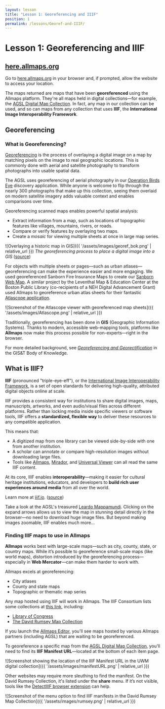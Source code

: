 ```yaml
---
layout: lesson
title: "Lesson 1: Georeferencing and IIIF"
position: 1
permalink: /lessons/Georef-and-IIIF/
---
```


# Lesson 1: Georeferencing and IIIF

## [here.allmaps.org](https://here.allmaps.org)

Go to [here.allmaps.org](https://here.allmaps.org) in your browser and, if prompted, allow the website to access your location.

The maps returned are maps that have been **georeferenced** using the Allmaps platform. They're all maps held in digital collections—for example,
the [AGSL Digital Map Collection](https://uwm.edu/lib-collections/agsl-digital-map-collection/).
In fact, any map in our collection can be used, and so can maps from any collection that uses **IIIF**, the **International Image Interoperability Framework**.

## Georeferencing

### What is Georeferencing?

[Georeferencing](https://en.wikipedia.org/wiki/Georeferencing) is the process of overlaying a digital image on a map by matching pixels on the image to real geographic locations. This is commonly done with aerial and satellite photography to transform photographs into usable spatial data.

The AGSL uses georeferencing of aerial photography in our
[Operation Birds Eye](https://uwm.maps.arcgis.com/apps/webappviewer/index.html?id=4e066bb8e5664d189ac3e77c26d21712)
discovery application.
While anyone is welcome to flip through the nearly 300 photographs that make up this collection,
seeing them overlaid on modern satellite imagery adds valuable context and enables comparisons over time.

Georeferencing scanned maps enables powerful spatial analysis:
- Extract information from a map, such as locations of topographic features like villages, mountains, rivers, or roads.
- Compare or verify features by overlaying two maps.
- Create a *mosaic* for viewing multiple sheets at once in large map series.

![Overlaying a historic map in GIS]({{ '/assets/images/georef_bok.png' | relative_url }})
*The georeferencing process to place a digital image into a GIS* ([source](https://gistbok-ltb.ucgis.org/page/27/concept/8131))

For objects with multiple sheets or pages—such as urban atlases—georeferencing can make the experience easier and more engaging.
We used georeferenced Sanborn Fire Insurance Maps to create our
[Sanborn Web Map](https://webgis.uwm.edu/agsl/sanborn/).
A similar project by the Leventhal Map & Education Center at the Boston Public Library (co-recipients of a NEH Digital Advancement Grant) used Allmaps
to georeference urban atlas sheets for their fantastic [Atlascope application](https://www.atlascope.org/).

![Screenshot of the Atlascope viewer with georeferenced map sheets]({{ '/assets/images/Atlascope.png' | relative_url }})

Traditionally, georeferencing has been done in **GIS** (Geographic Information Systems).
Thanks to modern, accessible web-mapping tools, platforms like **Allmaps** now make this process possible for non-experts—right in the browser.

For more detailed background, see [*Georeferencing and Georectification*](https://gistbok-topics.ucgis.org/DC-01-030) in the GIS&T Body of Knowledge.

## What is IIIF?

**IIIF** (pronounced "triple-eye-eff"), or the [International Image Interoperability Framework](https://iiif.io/),
is a set of open standards for delivering high-quality, attributed digital objects online at scale.

IIIF provides a consistent way for institutions to share digital images, maps, manuscripts, artworks, and even audio/visual files across different platforms.
Rather than locking media inside specific viewers or software tools, IIIF offers a **standardized, flexible way** to deliver these resources to any compatible application.

This means that:

- A digitized map from one library can be viewed side-by-side with one from another institution.
- A scholar can annotate or compare high-resolution images without downloading large files.
- Tools like [Allmaps](https://allmaps.org/), [Mirador](https://projectmirador.org/), and [Universal Viewer](https://universalviewer.io/) can all read the same IIIF content.

At its core, IIIF enables **interoperability**—making it easier for cultural heritage institutions, educators, and developers to **build rich user experiences around media** from all over the world.

Learn more at [iiif.io](https://iiif.io/get-started/how-iiif-works/). ([source](https://iiif.io/get-started/how-iiif-works/))

Take a look at the AGSL's treasured [Leardo Mappamundi](https://collections.lib.uwm.edu/digital/collection/agdm/id/538/).
Clicking on the expand arrows allows us to view the map in stunning detail directly in the browser—no need to download huge image files.
But beyond making images zoomable, IIIF enables much more...

### Finding IIIF maps to use in Allmaps

**Allmaps** works best with large-scale maps—such as city, county, state, or country maps.
While it’s possible to georeference small-scale maps (like world maps), distortion introduced by the georeferencing process—especially in **Web Mercator**—can make them harder to work with.

Allmaps excels at georeferencing:
- City atlases
- County and state maps
- Topographic or thematic map series

Any map hosted using IIIF will work in Allmaps.
The IIIF Consortium lists some collections at [this link](https://iiif.io/guides/finding_resources/), including:
- [Library of Congress](https://www.loc.gov/maps)
- [The David Rumsey Map Collection](https://www.davidrumsey.com/luna/servlet/view/all)

If you launch the [Allmaps Editor](https://editor.allmaps.org), you'll see maps hosted by various Allmaps partners (including AGSL) that are waiting to be georeferenced.

To georeference a specific map from the [AGSL Digital Map Collection](https://uwm.edu/lib-collections/agsl-digital-map-collection/),
you'll need to find its **IIIF Manifest URL**—located at the bottom of each item page.

![Screenshot showing the location of the IIIF Manifest URL in the UWM digital collection]({{ '/assets/images/manifestURL.png' | relative_url }})

Other websites may require more sleuthing to find the manifest.
On the David Rumsey Collection, it's listed under the **share** menu.
If it’s not visible, tools like the [DetectIIIF browser extension](https://seige.digital/en/detektiiif/) can help.

![Screenshot of the menu option to find IIIF manifests in the David Rumsey Map Collection]({{ '/assets/images/rumsey.png' | relative_url }})
